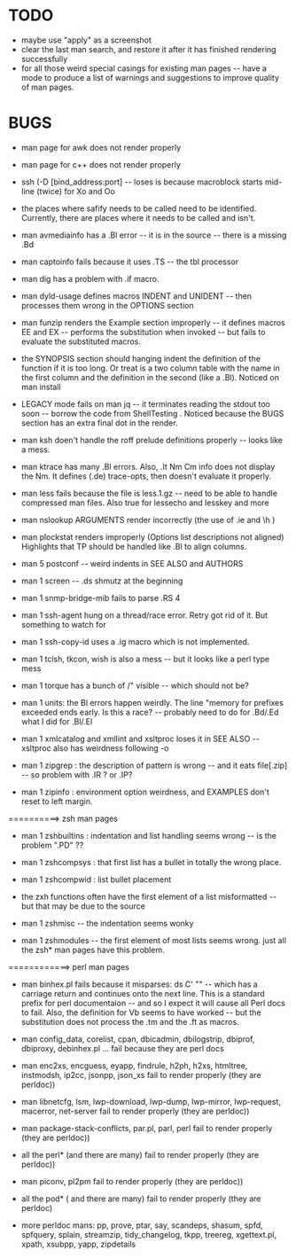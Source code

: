 #  TODO

- maybe use "apply" as a screenshot
- clear the last man search, and restore it after it has finished rendering successfully
- for all those weird special casings for existing man pages -- have a mode to produce a list of warnings and suggestions to improve quality of man pages.

# BUGS

- man page for awk does not render properly
- man page for c++ does not render properly
- ssh   (-D [bind_address:port] -- loses is because macroblock starts mid-line (twice) for Xo and Oo
- the places where safify needs to be called need to be identified.  Currently, there are places where it needs to be called and isn't.

- man avmediainfo has a .Bl error -- it is in the source -- there is a missing .Bd

- man captoinfo fails because it uses .TS -- the tbl processor

- man dig has a problem with  .if  macro.

- man dyld-usage defines macros INDENT and UNIDENT -- then processes them wrong in the OPTIONS section

- man funzip renders the Example section improperly -- it defines macros  EE  and    EX -- performs the substitution when invoked -- but fails to evaluate the substituted macros.

- the SYNOPSIS section should hanging indent the definition of the function if it is too long.  Or treat is a two column table with the name in the first column and the definition in the second (like a .Bl).  Noticed on man install

- LEGACY mode fails on man jq -- it terminates reading the stdout too soon -- borrow the code from ShellTesting .  Noticed because the BUGS section has an extra final dot in the render.

- man ksh doen't handle the roff prelude definitions properly -- looks like a mess.

- man ktrace has many .Bl errors.  Also,  .It Nm Cm info  does not display the Nm.  It defines (.de) trace-opts, then doesn't evaluate it properly.

- man less fails because the file is less.1.gz -- need to be able to handle compressed man files.  Also true for lessecho and lesskey and more

- man nslookup    ARGUMENTS render incorrectly (the use of .ie  and \h )

- man plockstat renders improperly (Options list descriptions not aligned)  Highlights that TP should be handled like .Bl to align columns. 

- man 5 postconf -- weird indents in SEE ALSO and AUTHORS

- man 1 screen -- .ds shmutz at the beginning

- man 1 snmp-bridge-mib  fails to parse  .RS 4 

- man 1 ssh-agent hung on a thread/race error.  Retry got rid of it.  But something to watch for

- man 1 ssh-copy-id  uses a .ig macro which is not implemented.

- man 1 tclsh, tkcon, wish  is also a mess -- but it looks like a perl type mess

- man 1 torque has a bunch of /" visible -- which should not be?

- man 1 units:  the Bl errors happen weirdly.  The line "memory for prefixes exceeded ends early.  Is this a race? -- probably need to do for .Bd/.Ed  what I did for .Bl/.El

- man 1 xmlcatalog and xmllint and xsltproc  loses it in SEE ALSO  -- xsltproc also has weirdness following -o

- man 1 zipgrep : the description of   pattern   is wrong -- and it eats file[.zip] -- so problem with .IR ?  or .IP?

- man 1 zipinfo : environment option weirdness, and EXAMPLES don't reset to left margin.



==========> zsh man pages
- man 1 zshbuiltins : indentation and list handling seems wrong -- is the problem ".PD" ??

- man 1 zshcompsys : that first list has a bullet in totally the wrong place.

- man 1 zshcompwid : list bullet placement 

- the zxh functions often have the first element of a list misformatted -- but that may be due to the source 

- man 1 zshmisc -- the indentation seems wonky

- man 1 zshmodules -- the first element of most lists seems wrong. just all the zsh\* man pages have this problem.

============> perl man pages

- man binhex.pl fails because it misparses: ds C' ""  -- which has a carriage return and continues onto the next line.  This is a standard
   prefix for perl documentaion -- and so I expect it will cause all Perl docs to fail.
   Also, the definition for Vb seems to have worked -- but the substitution does not process the .tm and the .ft as macros.

- man config_data, corelist, cpan, dbicadmin, dbilogstrip, dbiprof, dbiproxy, debinhex.pl ... fail because they are perl docs

- man enc2xs, encguess, eyapp, findrule, h2ph, h2xs, htmltree, instmodsh, ip2cc, jsonpp, json_xs fail to render properly (they are perldoc))

- man libnetcfg, lsm, lwp-download, lwp-dump, lwp-mirror, lwp-request, macerror, net-server fail to render properly (they are perldoc))

- man package-stack-conflicts, par.pl, parl, perl fail to render properly (they are perldoc))

- all the perl\* (and there are many) fail to render properly (they are perldoc))

- man piconv, pl2pm fail to render properly (they are perldoc))

- all the pod\* ( and there are many) fail to render properly (they are perldoc)
 
- more perldoc mans:  pp, prove, ptar, say, scandeps, shasum, spfd, spfquery, splain, streamzip, tidy_changelog, tkpp, treereg, xgettext.pl, xpath, xsubpp, yapp, zipdetails


